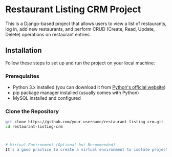 # Restaurant Listing CRM Project

This is a Django-based project that allows users to view a list of restaurants, log in, add new restaurants, and perform CRUD (Create, Read, Update, Delete) operations on restaurant entries.

## Installation

Follow these steps to set up and run the project on your local machine:

### Prerequisites

- Python 3.x installed (you can download it from [Python's official website](https://www.python.org/downloads/))
- pip package manager installed (usually comes with Python)
- MySQL installed and configured

### Clone the Repository

```bash
git clone https://github.com/your-username/restaurant-listing-crm.git
cd restaurant-listing-crm



# Virtual Environment (Optional but Recommended)
It's a good practice to create a virtual environment to isolate project dependencies.
